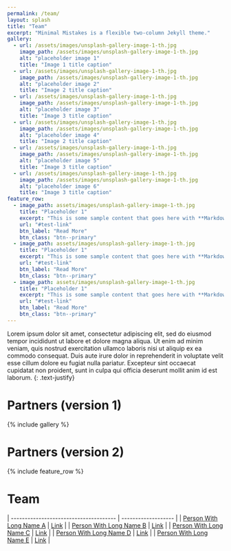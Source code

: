 ```yaml
---
permalink: /team/
layout: splash
title: "Team"
excerpt: "Minimal Mistakes is a flexible two-column Jekyll theme."
gallery:
  - url: /assets/images/unsplash-gallery-image-1-th.jpg
    image_path: /assets/images/unsplash-gallery-image-1-th.jpg
    alt: "placeholder image 1"
    title: "Image 1 title caption"
  - url: /assets/images/unsplash-gallery-image-1-th.jpg
    image_path: /assets/images/unsplash-gallery-image-1-th.jpg
    alt: "placeholder image 2"
    title: "Image 2 title caption"
  - url: /assets/images/unsplash-gallery-image-1-th.jpg
    image_path: /assets/images/unsplash-gallery-image-1-th.jpg
    alt: "placeholder image 3"
    title: "Image 3 title caption"
  - url: /assets/images/unsplash-gallery-image-1-th.jpg
    image_path: /assets/images/unsplash-gallery-image-1-th.jpg
    alt: "placeholder image 4"
    title: "Image 2 title caption"
  - url: /assets/images/unsplash-gallery-image-1-th.jpg
    image_path: /assets/images/unsplash-gallery-image-1-th.jpg
    alt: "placeholder image 5"
    title: "Image 3 title caption"
  - url: /assets/images/unsplash-gallery-image-1-th.jpg
    image_path: /assets/images/unsplash-gallery-image-1-th.jpg
    alt: "placeholder image 6"
    title: "Image 3 title caption"
feature_row:
  - image_path: assets/images/unsplash-gallery-image-1-th.jpg
    title: "Placeholder 1"
    excerpt: "This is some sample content that goes here with **Markdown** formatting."
    url: "#test-link"
    btn_label: "Read More"
    btn_class: "btn--primary"
  - image_path: assets/images/unsplash-gallery-image-1-th.jpg
    title: "Placeholder 1"
    excerpt: "This is some sample content that goes here with **Markdown** formatting."
    url: "#test-link"
    btn_label: "Read More"
    btn_class: "btn--primary"
  - image_path: assets/images/unsplash-gallery-image-1-th.jpg
    title: "Placeholder 1"
    excerpt: "This is some sample content that goes here with **Markdown** formatting."
    url: "#test-link"
    btn_label: "Read More"
    btn_class: "btn--primary"
---
```


Lorem ipsum dolor sit amet, consectetur adipiscing elit, sed do eiusmod tempor incididunt ut labore et dolore magna aliqua. Ut enim ad minim veniam, quis nostrud exercitation ullamco laboris nisi ut aliquip ex ea commodo consequat. Duis aute irure dolor in reprehenderit in voluptate velit esse cillum dolore eu fugiat nulla pariatur. Excepteur sint occaecat cupidatat non proident, sunt in culpa qui officia deserunt mollit anim id est laborum.
{: .text-justify}

# Partners (version 1)

{% include gallery %}

# Partners (version 2)

{% include feature_row %}

# Team

| -------------------------------------- | ------------------- |
| <a href="">Person With Long Name A</a> | <a href="">Link</a> |
| <a href="">Person With Long Name B</a> | <a href="">Link</a> |
| <a href="">Person With Long Name C</a> | <a href="">Link</a> |
| <a href="">Person With Long Name D</a> | <a href="">Link</a> |
| <a href="">Person With Long Name E</a> | <a href="">Link</a> |